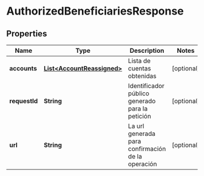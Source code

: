 # AuthorizedBeneficiariesResponse

## Properties
Name | Type | Description | Notes
------------ | ------------- | ------------- | -------------
**accounts** | [**List&lt;AccountReassigned&gt;**](AccountReassigned.md) | Lista de cuentas obtenidas |  [optional]
**requestId** | **String** | Identificador público generado para la petición |  [optional]
**url** | **String** | La url generada para confirmación de la operación |  [optional]
